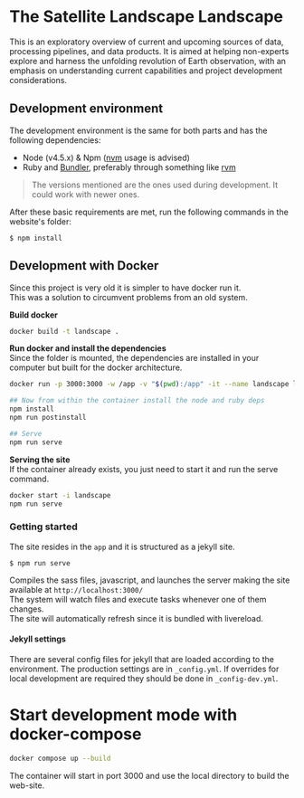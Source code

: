# The Satellite Landscape Landscape

This is an exploratory overview of current and upcoming sources of data, processing pipelines, and data products. It is aimed at helping non-experts explore and harness the unfolding revolution of Earth observation, with an emphasis on understanding current capabilities and project development considerations.

## Development environment
The development environment is the same for both parts and has the following dependencies:

- Node (v4.5.x) & Npm ([nvm](https://github.com/creationix/nvm) usage is advised)
- Ruby and [Bundler](http://bundler.io/), preferably through something like [rvm](https://rvm.io/)

> The versions mentioned are the ones used during development. It could work with newer ones.

After these basic requirements are met, run the following commands in the website's folder:
```
$ npm install
```

## Development with Docker
Since this project is very old it is simpler to have docker run it.   
This was a solution to circumvent problems from an old system.

**Build docker**
```bash
docker build -t landscape .
```

**Run docker and install the dependencies**  
Since the folder is mounted, the dependencies are installed in your computer but built for the docker architecture.
```bash
docker run -p 3000:3000 -w /app -v "$(pwd):/app" -it --name landscape landscape bash

## Now from within the container install the node and ruby deps
npm install
npm run postinstall

## Serve
npm run serve
```

**Serving the site**  
If the container already exists, you just need to start it and run the serve command.
```bash
docker start -i landscape
npm run serve
```

### Getting started
The site resides in the `app` and it is structured as a jekyll site.

```
$ npm run serve
```
Compiles the sass files, javascript, and launches the server making the site available at `http://localhost:3000/`  
The system will watch files and execute tasks whenever one of them changes.  
The site will automatically refresh since it is bundled with livereload.

#### Jekyll settings
There are several config files for jekyll that are loaded according to the environment.
The production settings are in `_config.yml`. If overrides for local development are required they should be done in `_config-dev.yml`.

# Start development mode with docker-compose

```sh
docker compose up --build
```

The container will start in port 3000 and use the local directory to build the web-site.